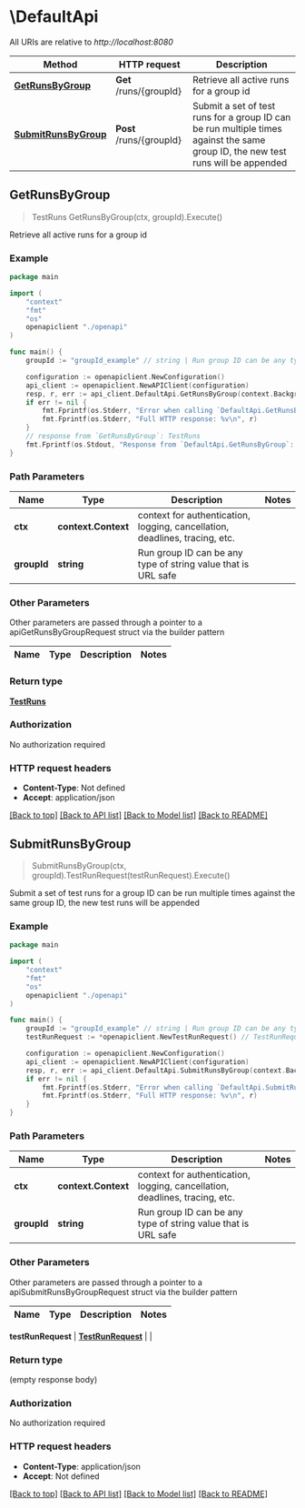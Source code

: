 # \DefaultApi

All URIs are relative to *http://localhost:8080*

Method | HTTP request | Description
------------- | ------------- | -------------
[**GetRunsByGroup**](DefaultApi.md#GetRunsByGroup) | **Get** /runs/{groupId} | Retrieve all active runs for a group id
[**SubmitRunsByGroup**](DefaultApi.md#SubmitRunsByGroup) | **Post** /runs/{groupId} | Submit a set of test runs for a group ID can be run multiple times against the same group ID, the new test runs will be appended



## GetRunsByGroup

> TestRuns GetRunsByGroup(ctx, groupId).Execute()

Retrieve all active runs for a group id

### Example

```go
package main

import (
    "context"
    "fmt"
    "os"
    openapiclient "./openapi"
)

func main() {
    groupId := "groupId_example" // string | Run group ID can be any type of string value that is URL safe

    configuration := openapiclient.NewConfiguration()
    api_client := openapiclient.NewAPIClient(configuration)
    resp, r, err := api_client.DefaultApi.GetRunsByGroup(context.Background(), groupId).Execute()
    if err != nil {
        fmt.Fprintf(os.Stderr, "Error when calling `DefaultApi.GetRunsByGroup``: %v\n", err)
        fmt.Fprintf(os.Stderr, "Full HTTP response: %v\n", r)
    }
    // response from `GetRunsByGroup`: TestRuns
    fmt.Fprintf(os.Stdout, "Response from `DefaultApi.GetRunsByGroup`: %v\n", resp)
}
```

### Path Parameters


Name | Type | Description  | Notes
------------- | ------------- | ------------- | -------------
**ctx** | **context.Context** | context for authentication, logging, cancellation, deadlines, tracing, etc.
**groupId** | **string** | Run group ID can be any type of string value that is URL safe | 

### Other Parameters

Other parameters are passed through a pointer to a apiGetRunsByGroupRequest struct via the builder pattern


Name | Type | Description  | Notes
------------- | ------------- | ------------- | -------------


### Return type

[**TestRuns**](TestRuns.md)

### Authorization

No authorization required

### HTTP request headers

- **Content-Type**: Not defined
- **Accept**: application/json

[[Back to top]](#) [[Back to API list]](../README.md#documentation-for-api-endpoints)
[[Back to Model list]](../README.md#documentation-for-models)
[[Back to README]](../README.md)


## SubmitRunsByGroup

> SubmitRunsByGroup(ctx, groupId).TestRunRequest(testRunRequest).Execute()

Submit a set of test runs for a group ID can be run multiple times against the same group ID, the new test runs will be appended

### Example

```go
package main

import (
    "context"
    "fmt"
    "os"
    openapiclient "./openapi"
)

func main() {
    groupId := "groupId_example" // string | Run group ID can be any type of string value that is URL safe
    testRunRequest := *openapiclient.NewTestRunRequest() // TestRunRequest | 

    configuration := openapiclient.NewConfiguration()
    api_client := openapiclient.NewAPIClient(configuration)
    resp, r, err := api_client.DefaultApi.SubmitRunsByGroup(context.Background(), groupId).TestRunRequest(testRunRequest).Execute()
    if err != nil {
        fmt.Fprintf(os.Stderr, "Error when calling `DefaultApi.SubmitRunsByGroup``: %v\n", err)
        fmt.Fprintf(os.Stderr, "Full HTTP response: %v\n", r)
    }
}
```

### Path Parameters


Name | Type | Description  | Notes
------------- | ------------- | ------------- | -------------
**ctx** | **context.Context** | context for authentication, logging, cancellation, deadlines, tracing, etc.
**groupId** | **string** | Run group ID can be any type of string value that is URL safe | 

### Other Parameters

Other parameters are passed through a pointer to a apiSubmitRunsByGroupRequest struct via the builder pattern


Name | Type | Description  | Notes
------------- | ------------- | ------------- | -------------

 **testRunRequest** | [**TestRunRequest**](TestRunRequest.md) |  | 

### Return type

 (empty response body)

### Authorization

No authorization required

### HTTP request headers

- **Content-Type**: application/json
- **Accept**: Not defined

[[Back to top]](#) [[Back to API list]](../README.md#documentation-for-api-endpoints)
[[Back to Model list]](../README.md#documentation-for-models)
[[Back to README]](../README.md)

